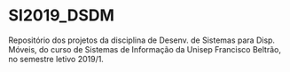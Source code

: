 # SI2019_DSDM
Repositório dos projetos da disciplina de Desenv. de Sistemas para Disp. Móveis, do curso de Sistemas de Informação da Unisep Francisco Beltrão, no semestre letivo 2019/1.
